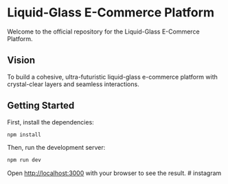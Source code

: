 # Liquid-Glass E-Commerce Platform

Welcome to the official repository for the Liquid-Glass E-Commerce Platform.

## Vision

To build a cohesive, ultra-futuristic liquid-glass e-commerce platform with crystal-clear layers and seamless interactions.

## Getting Started

First, install the dependencies:

```bash
npm install
```

Then, run the development server:

```bash
npm run dev
```

Open [http://localhost:3000](http://localhost:3000) with your browser to see the result.
#   i n s t a g r a m  
 